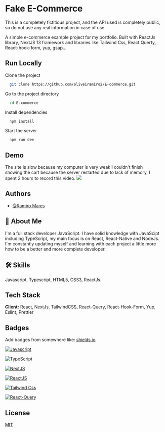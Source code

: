 
# Fake E-Commerce

This is a completely fictitious project, and the API used is completely public, so do not use any real information in case of use.

A simple e-commerce example project for my portfolio. Built with ReactJs library, NextJS 13 framework and libraries like Tailwind Css, React Querty, React-hook-form, yup, gsap...


## Run Locally

Clone the project

```bash
  git clone https://github.com/oliveiramiro2/E-commerce.git
```

Go to the project directory

```bash
  cd E-commerce
```

Install dependencies

```bash
  npm install
```

Start the server

```bash
  npm run dev
```


## Demo

The site is slow because my computer is very weak I couldn't finish showing the cart because the server restarted due to lack of memory, I spent 2 hours to record this video.
<img src="https://github.com/oliveiramiro2/foto/blob/main/RM_E-commerce.gif?raw=true" />


## Authors

- [@Ramiro Mares](https://github.com/oliveiramiro2)


## 🚀 About Me
I'm a full stack developer JavaScript. I have solid knowledge with JavaScipt including TypeScript, my main focus is on React, React-Native and NodeJs. I'm constantly updating myself and learning with each project a little more how to be a better and more complete developer.


## 🛠 Skills
Javascript, Typescript, HTML5, CSS3, ReactJs.


## Tech Stack

**Client:** React, NextJs, TailwindCSS, React-Query, React-Hook-Form, Yup, Eslint, Prettier



## Badges

Add badges from somewhere like: [shields.io](https://shields.io/)

[![Javascript](https://github.com/oliveiramiro2/badges_for_different_use/blob/main/badges/Language_%20JavaScript.png?raw=true)](https://www.javascript.com/) 

[![TypeScript](https://github.com/oliveiramiro2/badges_for_different_use/blob/main/badges/Language_%20TypeScript.png?raw=true)](https://www.typescriptlang.org/)

[![NextJS](https://github.com/oliveiramiro2/badges_for_different_use/blob/main/badges/Framework_%20NextJs.png?raw=true)](https://nextjs.org/)

[![ReactJS](https://github.com/oliveiramiro2/badges_for_different_use/blob/main/badges/lib_%20ReactJS.png?raw=true)](https://pt-br.legacy.reactjs.org/)

[![Tailwind Css](https://github.com/oliveiramiro2/badges_for_different_use/blob/main/badges/lib_%20Tailwind%20css.png?raw=true)](https://tailwindcss.com/)

[![React-Query](https://github.com/oliveiramiro2/badges_for_different_use/blob/main/badges/lib_%20React%20Query.png?raw=true)](https://tanstack.com/query/v3/)

## License

[MIT](https://choosealicense.com/licenses/mit/)

